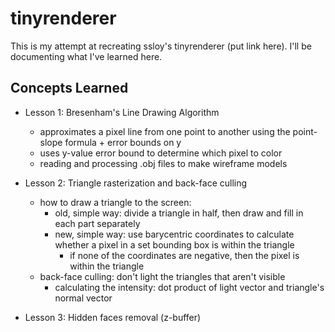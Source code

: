 # tinyrenderer

This is my attempt at recreating ssloy's tinyrenderer (put link here).
I'll be documenting what I've learned here.


## Concepts Learned
* Lesson 1: Bresenham's Line Drawing Algorithm
  - approximates a pixel line from one point to another using the point-slope formula + error bounds on y
  - uses y-value error bound to determine which pixel to color  
  - reading and processing .obj files to make wireframe models

* Lesson 2: Triangle rasterization and back-face culling
  - how to draw a triangle to the screen:
     - old, simple way: divide a triangle in half, then draw and fill in each part separately
     - new, simple way: use barycentric coordinates to calculate whether a pixel in a set bounding box is within the triangle
       - if none of the coordinates are negative, then the pixel is within the triangle 
  - back-face culling: don't light the triangles that aren't visible
     - calculating the intensity: dot product of light vector and triangle's normal vector  

* Lesson 3: Hidden faces removal (z-buffer)

